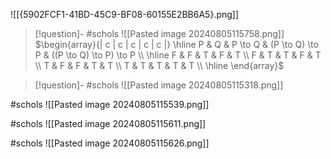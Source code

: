 
![[{5902FCF1-41BD-45C9-BF08-60155E2BB6A5}.png]]

> [!question]- #schols  ![[Pasted image 20240805115758.png]]
 $\begin{array}{| c | c | c | c | c |} \hline P & Q & P \to Q & (P \to Q) \to P & ((P \to Q) \to P) \to P \\ \hline F & F & T & F & T \\ F & T & T & F & T \\ T & F & F & T & T \\ T & T & T & T & T \\ \hline \end{array}$


> [!question]- #schols  ![[Pasted image 20240805115318.png]]

#schols 
![[Pasted image 20240805115539.png]]

#schols 
![[Pasted image 20240805115611.png]]

#schols 
![[Pasted image 20240805115626.png]]